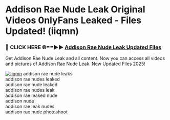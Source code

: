 # Addison Rae Nude Leak Original Videos 0nlyFans Leaked - Files Updated! (iiqmn)

<h3>🔴 CLICK HERE 🌐==►► <a href="https://tinyurl.com/52m3yx9h" rel="nofollow">Addison Rae Nude Leak Updated Files</a></h3>

Get Addison Rae Nude Leak and all content. Now you can access all videos and pictures of Addison Rae Nude Leak. New Updated Files 2025!

[![iiqmn](https://i.imgur.com/TnHtlc8.gif)](https://tinyurl.com/52m3yx9h)
addison rae nude leaks<br>
addison rae nudes leaked<br>
addison rae nude leaked<br>
addison rae nudes leak<br>
addison rae leaked nude<br>
addison nude<br>
addison rae leak nudes<br>
addison rae nude photoshoot